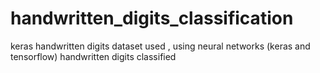 # handwritten_digits_classification
keras handwritten digits dataset used ,
using neural networks (keras and tensorflow) handwritten digits classified
